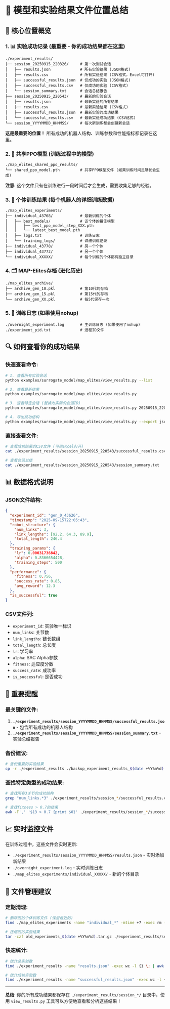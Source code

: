 # 📁 模型和实验结果文件位置总结

## 🎯 核心位置概览

### 1. 📊 **实验成功记录** (最重要 - 你的成功结果都在这里)
```
./experiment_results/
├── session_20250915_220326/     # 第一次测试会话
│   ├── results.json             # 所有实验结果 (JSON格式)
│   ├── results.csv              # 所有实验结果 (CSV格式，Excel可打开)
│   ├── successful_results.json  # 仅成功的实验 (JSON格式)
│   ├── successful_results.csv   # 仅成功的实验 (CSV格式)
│   └── session_summary.txt      # 会话总结报告
├── session_20250915_220543/     # 最新的实验会话
│   ├── results.json             # 最新实验的所有结果
│   ├── results.csv              # 最新实验结果 (CSV格式)
│   ├── successful_results.json  # 最新实验的成功结果
│   └── successful_results.csv   # 最新实验成功结果 (CSV格式)
└── session_YYYYMMDD_HHMMSS/     # 每次新训练都会创建新会话
```

**这是最重要的位置！** 所有成功的机器人结构、训练参数和性能指标都记录在这里。

### 2. 🤖 **共享PPO模型** (训练过程中的模型)
```
./map_elites_shared_ppo_results/
└── shared_ppo_model.pth         # 共享PPO模型文件 (如果训练时间足够长会生成)
```

**注意**: 这个文件只有在训练进行一段时间后才会生成，需要收集足够的经验。

### 3. 🧬 **个体训练结果** (每个机器人的详细训练数据)
```
./map_elites_experiments/
├── individual_43768/            # 最新训练的个体
│   ├── best_models/             # 该个体的最佳模型
│   │   ├── best_ppo_model_step_XXX.pth
│   │   └── latest_best_model.pth
│   ├── logs.txt                 # 训练日志
│   └── training_logs/           # 详细训练记录
├── individual_43770/            # 另一个个体
├── individual_43772/            # 另一个个体
└── individual_XXXXX/            # 每个训练的个体都有独立目录
```

### 4. 🗂️ **MAP-Elites存档** (进化历史)
```
./map_elites_archive/
├── archive_gen_10.pkl           # 第10代的存档
├── archive_gen_15.pkl           # 第15代的存档
└── archive_gen_XX.pkl           # 每5代保存一次
```

### 5. 📝 **训练日志** (如果使用nohup)
```
./overnight_experiment.log       # 主训练日志 (如果使用了nohup)
./experiment_pid.txt             # 进程ID文件
```

## 🔍 **如何查看你的成功结果**

### 快速查看命令:
```bash
# 1. 查看所有实验会话
python examples/surrogate_model/map_elites/view_results.py --list

# 2. 查看最新结果
python examples/surrogate_model/map_elites/view_results.py

# 3. 查看特定会话 (替换为实际的会话ID)
python examples/surrogate_model/map_elites/view_results.py 20250915_220543

# 4. 导出成功结构
python examples/surrogate_model/map_elites/view_results.py --export json
```

### 直接查看文件:
```bash
# 查看成功结果的CSV文件 (可用Excel打开)
cat ./experiment_results/session_20250915_220543/successful_results.csv

# 查看会话总结
cat ./experiment_results/session_20250915_220543/session_summary.txt
```

## 📊 **数据格式说明**

### JSON文件结构:
```json
{
  "experiment_id": "gen_0_43626",
  "timestamp": "2025-09-15T22:05:43",
  "robot_structure": {
    "num_links": 3,
    "link_lengths": [92.2, 64.3, 89.9],
    "total_length": 246.4
  },
  "training_params": {
    "lr": 0.00031736842,
    "alpha": 0.8366654428,
    "training_steps": 500
  },
  "performance": {
    "fitness": 0.756,
    "success_rate": 0.85,
    "avg_reward": 12.3
  },
  "is_successful": true
}
```

### CSV文件列:
- `experiment_id`: 实验唯一标识
- `num_links`: 关节数
- `link_lengths`: 链长数组
- `total_length`: 总长度
- `lr`: 学习率
- `alpha`: SAC Alpha参数
- `fitness`: 适应度分数
- `success_rate`: 成功率
- `is_successful`: 是否成功

## 🎯 **重要提醒**

### 最关键的文件:
1. **`./experiment_results/session_YYYYMMDD_HHMMSS/successful_results.json`** - 包含所有成功的机器人结构
2. **`./experiment_results/session_YYYYMMDD_HHMMSS/session_summary.txt`** - 实验总结报告

### 备份建议:
```bash
# 备份重要的实验结果
cp -r ./experiment_results ./backup_experiment_results_$(date +%Y%m%d)
```

### 查找特定类型的成功结果:
```bash
# 查找所有3关节的成功结构
grep "num_links.*3" ./experiment_results/session_*/successful_results.csv

# 查找fitness > 0.7的结果
awk -F',' '$13 > 0.7 {print $0}' ./experiment_results/session_*/successful_results.csv
```

## 📈 **实时监控文件**

在训练过程中，这些文件会实时更新:
- `./experiment_results/session_YYYYMMDD_HHMMSS/results.json` - 实时添加新结果
- `./overnight_experiment.log` - 实时训练日志
- `./map_elites_experiments/individual_XXXXX/` - 新的个体目录

## 🔧 **文件管理建议**

### 定期清理:
```bash
# 删除旧的个体训练文件 (保留最近的)
find ./map_elites_experiments -name "individual_*" -mtime +7 -exec rm -rf {} \;

# 压缩旧的实验结果
tar -czf old_experiments_$(date +%Y%m%d).tar.gz ./experiment_results/session_202509*
```

### 快速统计:
```bash
# 统计总实验数
find ./experiment_results -name "results.json" -exec wc -l {} \; | awk '{sum+=$1} END {print "总实验数:", sum-NF}'

# 统计成功实验数  
find ./experiment_results -name "successful_results.json" -exec wc -l {} \; | awk '{sum+=$1} END {print "成功实验数:", sum-NF}'
```

---

**总结**: 你的所有成功结果都保存在 `./experiment_results/session_*/` 目录中，使用 `view_results.py` 工具可以方便地查看和分析这些结果！
